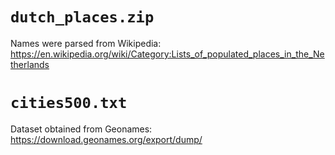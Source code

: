 # `dutch_places.zip`

Names were parsed from Wikipedia: https://en.wikipedia.org/wiki/Category:Lists_of_populated_places_in_the_Netherlands

# `cities500.txt`

Dataset obtained from Geonames: https://download.geonames.org/export/dump/
